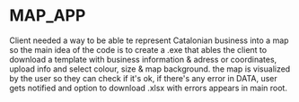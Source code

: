 # MAP_APP
Client needed a way to be able te represent Catalonian business into a map so the main idea of the code is to create a .exe that ables the client to download a template with business information & adress or coordinates, upload info and select colour, size & map background. 
the map is visualized by the user so they can check if it's ok, if there's any error in DATA, user gets notified and option to download .xlsx with errors appears in main root. 
